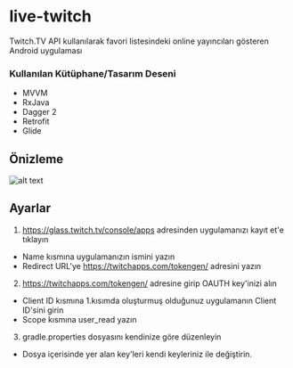 # live-twitch
Twitch.TV API kullanılarak favori listesindeki online yayıncıları gösteren Android uygulaması

### Kullanılan Kütüphane/Tasarım Deseni

- MVVM
- RxJava
- Dagger 2
- Retrofit
- Glide

## Önizleme
![alt text](https://raw.githubusercontent.com/mucahitkambur/live-twitch/master/resimler/example.gif)

## Ayarlar

1. https://glass.twitch.tv/console/apps adresinden uygulamanızı kayıt et'e tıklayın
  - Name kısmına uygulamanızın ismini yazın
  - Redirect URL'ye https://twitchapps.com/tokengen/ adresini yazın
2. https://twitchapps.com/tokengen/ adresine girip OAUTH key'inizi alın
  - Client ID kısmına 1.kısımda oluşturmuş olduğunuz uygulamanın Client ID'sini girin
  - Scope kısmına user_read yazın
3. gradle.properties dosyasını kendinize göre düzenleyin
  - Dosya içerisinde yer alan key'leri kendi keyleriniz ile değiştirin.
